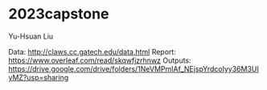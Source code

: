 # 2023capstone
Yu-Hsuan Liu

Data: http://claws.cc.gatech.edu/data.html
Report: https://www.overleaf.com/read/skqwfjzrhnwz
Outputs: https://drive.google.com/drive/folders/1NeVMPmIAf_NEjspYrdcoIyy36M3UIyMZ?usp=sharing
